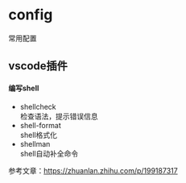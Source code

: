 # config
常用配置

## vscode插件
#### 编写shell
 - shellcheck  
 检查语法，提示错误信息
 - shell-format  
 shell格式化
 - shellman  
 shell自动补全命令
 
 参考文章：https://zhuanlan.zhihu.com/p/199187317

